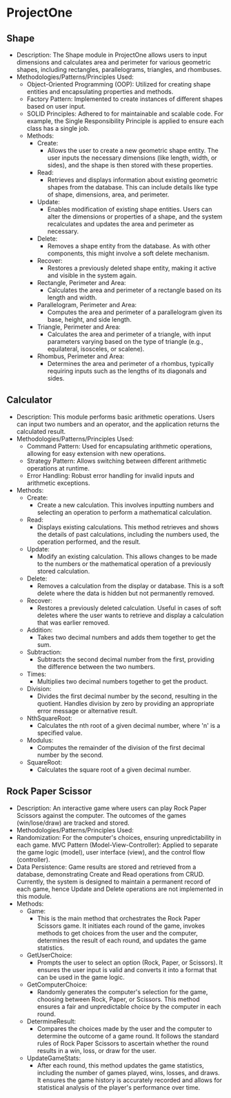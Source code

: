 # ProjectOne

## Shape
* Description: The Shape module in ProjectOne allows users to input dimensions and calculates area and perimeter for various geometric shapes, including rectangles, parallelograms, triangles, and rhombuses.
* Methodologies/Patterns/Principles Used:
  * Object-Oriented Programming (OOP): Utilized for creating shape entities and encapsulating properties and methods.
  * Factory Pattern: Implemented to create instances of different shapes based on user input.
  * SOLID Principles: Adhered to for maintainable and scalable code. For example, the Single Responsibility Principle is            applied to ensure each class has a single job.
  * Methods:
    * Create:
      * Allows the user to create a new geometric shape entity. The user inputs the necessary dimensions (like length, width, or sides), and the shape is then stored with these properties.
    * Read:
      *  Retrieves and displays information about existing geometric shapes from the database. This can include details like type of shape, dimensions, area, and perimeter.
    * Update:
      * Enables modification of existing shape entities. Users can alter the dimensions or properties of a shape, and the system recalculates and updates the area and perimeter as necessary.
    * Delete:
      * Removes a shape entity from the database. As with other components, this might involve a soft delete mechanism.
    * Recover:
      * Restores a previously deleted shape entity, making it active and visible in the system again.
    * Rectangle, Perimeter and Area:
      * Calculates the area and perimeter of a rectangle based on its length and width.
    * Parallelogram, Perimeter and Area:
      * Computes the area and perimeter of a parallelogram given its base, height, and side length.
    * Triangle, Perimeter and Area:
      * Calculates the area and perimeter of a triangle, with input parameters varying based on the type of triangle (e.g., equilateral, isosceles, or scalene).
    * Rhombus, Perimeter and Area:
      * Determines the area and perimeter of a rhombus, typically requiring inputs such as the lengths of its diagonals and sides.

## Calculator
* Description: This module performs basic arithmetic operations. Users can input two numbers and an operator, and the application returns the calculated result.
* Methodologies/Patterns/Principles Used:
  * Command Pattern: Used for encapsulating arithmetic operations, allowing for easy extension with new operations.
  * Strategy Pattern: Allows switching between different arithmetic operations at runtime.
  * Error Handling: Robust error handling for invalid inputs and arithmetic exceptions.
* Methods:
  * Create:
    * Create a new calculation. This involves inputting numbers and selecting an operation to perform a mathematical       calculation.
  * Read:
    * Displays existing calculations. This method retrieves and shows the details of past calculations, including the numbers used, the operation performed, and the result.
  * Update:
    * Modify an existing calculation. This allows changes to be made to the numbers or the mathematical operation of a previously stored calculation.
  * Delete:
    * Removes a calculation from the display or database. This is a soft delete where the data is hidden but not permanently removed.
  * Recover:
    * Restores a previously deleted calculation. Useful in cases of soft deletes where the user wants to retrieve and display a calculation that was earlier removed.
  * Addition:
    * Takes two decimal numbers and adds them together to get the sum.
  * Subtraction:
    * Subtracts the second decimal number from the first, providing the difference between the two numbers.
  * Times:
    * Multiplies two decimal numbers together to get the product.
  * Division:
    * Divides the first decimal number by the second, resulting in the quotient. Handles division by zero by providing an appropriate error message or alternative result.
  * NthSquareRoot:
    * Calculates the nth root of a given decimal number, where 'n' is a specified value.
  * Modulus:
    * Computes the remainder of the division of the first decimal number by the second.
  * SquareRoot:
    * Calculates the square root of a given decimal number.

## Rock Paper Scissor
* Description: An interactive game where users can play Rock Paper Scissors against the computer. The outcomes of the games (win/lose/draw) are tracked and stored.
* Methodologies/Patterns/Principles Used:
* Randomization: For the computer's choices, ensuring unpredictability in each game.
MVC Pattern (Model-View-Controller): Applied to separate the game logic (model), user interface (view), and the control flow (controller).
* Data Persistence: Game results are stored and retrieved from a database, demonstrating Create and Read operations from CRUD. Currently, the system is designed to maintain a permanent record of each game, hence Update and Delete operations are not implemented in this module.
* Methods:
  * Game:
    * This is the main method that orchestrates the Rock Paper Scissors game. It initiates each round of the game, invokes methods to get choices from the user and the computer, determines the result of each round, and updates the game statistics.
  * GetUserChoice:
    * Prompts the user to select an option (Rock, Paper, or Scissors). It ensures the user input is valid and converts it into a format that can be used in the game logic.
  * GetComputerChoice:
    * Randomly generates the computer's selection for the game, choosing between Rock, Paper, or Scissors. This method ensures a fair and unpredictable choice by the computer in each round.
  * DetermineResult:
    * Compares the choices made by the user and the computer to determine the outcome of a game round. It follows the standard rules of Rock Paper Scissors to ascertain whether the round results in a win, loss, or draw for the user.
  * UpdateGameStats:
    * After each round, this method updates the game statistics, including the number of games played, wins, losses, and draws. It ensures the game history is accurately recorded and allows for statistical analysis of the player's performance over time.
